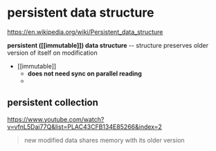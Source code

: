 # persistent data structure
https://en.wikipedia.org/wiki/Persistent_data_structure

**persistent ([[immutable]]) data structure** -- structure preserves older version of itself on modification
- [[immutable]]
	- **does not need sync on parallel reading**
	- 

## persistent collection

https://www.youtube.com/watch?v=vfnL5Dai77Q&list=PLAC43CFB134E85266&index=2

> new modified data shares memory with its older version

